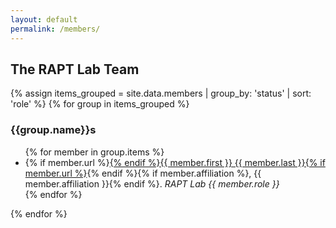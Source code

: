 ```yaml
---
layout: default
permalink: /members/
---
```


## The RAPT Lab Team

{% assign items_grouped = site.data.members | group_by: 'status' | sort: 'role' %}
{% for group in items_grouped %}
<h3>{{group.name}}s</h3>
<ul>
{% for member in group.items %}
<li>{% if member.url %}<a href="{{ member.url }}" target="_blank">{% endif %}{{ member.first }} {{ member.last }}{% if member.url %}</a>{% endif %}{% if member.affiliation %}, {{ member.affiliation }}{% endif %}. <em>RAPT Lab {{ member.role }}</em></li>
{% endfor %}
</ul>
{% endfor %}



